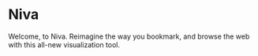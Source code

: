 # Niva
Welcome, to Niva. Reimagine the way you bookmark, and browse the web with this all-new visualization tool.
